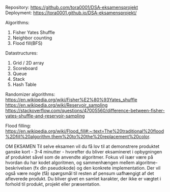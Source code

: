 Repository: https://github.com/tora0001/DSA-eksamensprojekt
Deployment: https://tora0001.github.io/DSA-eksamensprojekt/

Algorithms:

1. Fisher Yates Shuffle
2. Neighbor counting
3. Flood fill(BFS)

Datastructures:

1. Grid / 2D array
2. Scoreboard
3. Queue
4. Stack
5. Hash Table

Randomizer algorithms:
https://en.wikipedia.org/wiki/Fisher%E2%80%93Yates_shuffle
https://en.wikipedia.org/wiki/Reservoir_sampling
https://stackoverflow.com/questions/47005560/difference-between-fisher-yates-shuffle-and-reservoir-sampling

Flood filling:
https://en.wikipedia.org/wiki/Flood_fill#:~:text=The%20traditional%20flood%2Dfill%20algorithm,them%20to%20the%20replacement%20color.

OM EKSAMEN
Til selve eksamen vil du få lov til at demonstrere produktet ganske kort - 3-4
minutter - hvorefter du bliver eksamineret i opbygningen af produktet såvel som
de anvendte algoritmer. Fokus vil især være på hvordan du har kodet
algoritmen, og sammenhængen mellem algoritme-beskrivelsen (fx din
pseudokode) og den konkrete implementation.
Der vil også være nogle (få) spørgsmål til resten af pensum uafhængigt af det
afleverede produkt.
Du bliver givet en samlet karakter, der ikke er vægtet i forhold til produkt,
projekt eller præsentation.
